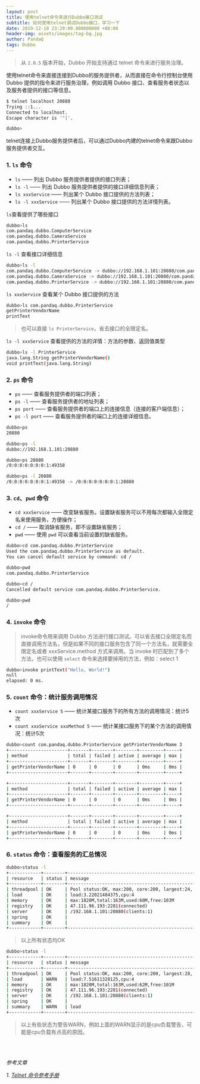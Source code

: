 ```yaml
---
layout: post
title: 使用telnet命令来进行Dubbo接口测试
subtitle: 如何使用telnet调试Dubbo接口，学习一下
date: 2019-12-10 23:29:00.000000000 +08:00
header-img: assets/images/tag-bg.jpg
author: PandaQ
tags: Dubbo
---
```


>从 `2.0.5` 版本开始，Dubbo 开始支持通过 telnet 命令来进行服务治理。

使用telnet命令来直接连接到Dubbo的服务提供者，从而直接在命令行控制台使用 Dubbo 提供的指令来进行服务治理，例如调用 Dubbo 接口、查看服务者状态以及服务者提供的接口等信息。

```bash
$ telnet localhost 20880
Trying ::1...
Connected to localhost.
Escape character is '^]'.

dubbo>
```

telnet连接上Dubbo服务提供者后，可以通过Dubbo内建的telnet命令来跟Dubbo服务提供者交互。

### 1. `ls` 命令

- `ls` —— 列出 Dubbo 服务提供者提供的接口列表；
- `ls -l` —— 列出 Dubbo 服务提供者提供的接口详细信息列表；
- `ls xxxService` —— 列出某个 Dubbo 接口提供的方法列表；
- `ls -l xxxService` —— 列出某个 Dubbo 接口提供的方法详情列表。

`ls`查看提供了哪些接口

```bash
dubbo>ls
com.pandaq.dubbo.ComputerService
com.pandaq.dubbo.CameraService
com.pandaq.dubbo.PrinterService
```

`ls -l` 查看接口详细信息

```bash
dubbo>ls -l
com.pandaq.dubbo.ComputerService -> dubbo://192.168.1.101:20880/com.pandaq.dubbo.ComputerService?anyhost=true&application=dubbo-telnet-service&bind.ip=192.168.1.101&bind.port=20880&dubbo=2.6.2&generic=false&interface=com.pandaq.dubbo.ComputerService&methods=getComputerType,restart&pid=33024&side=provider&timestamp=1576075027350
com.pandaq.dubbo.CameraService -> dubbo://192.168.1.101:20880/com.pandaq.dubbo.CameraService?anyhost=true&application=dubbo-telnet-service&bind.ip=192.168.1.101&bind.port=20880&dubbo=2.6.2&generic=false&interface=com.pandaq.dubbo.CameraService&methods=getCameraVendorName,getCameraColor&pid=33024&side=provider&timestamp=1576075022280
com.pandaq.dubbo.PrinterService -> dubbo://192.168.1.101:20880/com.pandaq.dubbo.PrinterService?anyhost=true&application=dubbo-telnet-service&bind.ip=192.168.1.101&bind.port=20880&dubbo=2.6.2&generic=false&interface=com.pandaq.dubbo.PrinterService&methods=getPrinterVendorName,printText&pid=33024&side=provider&timestamp=1576075006858
```

`ls xxxService` 查看某个 Dubbo 接口提供的方法

```bash
dubbo>ls com.pandaq.dubbo.PrinterService
getPrinterVendorName
printText
```

>也可以直接 `ls PrinterService`，省去接口的全限定名。

`ls -l xxxService` 查看提供的方法的详情：方法的参数、返回值类型
 
```bash
dubbo>ls -l PrinterService
java.lang.String getPrinterVendorName()
void printText(java.lang.String)
```

### 2. `ps` 命令

- `ps` —— 查看服务提供者的端口列表；
- `ps -l` —— 查看服务提供者的地址列表；
- `ps port` —— 查看服务提供者的端口上的连接信息（连接的客户端信息）；
- `ps -l port` —— 查看服务提供者的端口上的连接详细信息。

```bash
dubbo>ps
20880

dubbo>ps -l
dubbo://192.168.1.101:20880

dubbo>ps 20880
/0:0:0:0:0:0:0:1:49358

dubbo>ps -l 20880
/0:0:0:0:0:0:0:1:49358 -> /0:0:0:0:0:0:0:1:20880
```

### 3. `cd`、`pwd` 命令

- `cd xxxService` —— 改变缺省服务。设置缺省服务可以不用每次都输入全限定名来使用服务，方便操作；
- `cd /` —— 取消缺省服务，即不设置缺省服务；
- `pwd` —— 使用 `pwd` 可以查看当前设置的缺省服务。

```bash
dubbo>cd com.pandaq.dubbo.PrinterService
Used the com.pandaq.dubbo.PrinterService as default.
You can cancel default service by command: cd /

dubbo>pwd
com.pandaq.dubbo.PrinterService

dubbo>cd /
Cancelled default service com.pandaq.dubbo.PrinterService.

dubbo>pwd
/
```

### 4. `invoke` 命令

>invoke命令用来调用 Dubbo 方法进行接口测试。可以省去接口全限定名而直接调用方法名，但是如果不同的接口服务包含了同一个方法名，就需要全限定名或者 xxxService.method 方式来调用。当 invoke 时匹配到了多个方法，也可以使用 `select` 命令来选择要掉用的方法，例如：select 1

```bash
dubbo>invoke printText("Hello, World!")
null
elapsed: 0 ms.
```

### 5. `count` 命令：统计服务调用情况

- `count xxxService 5` —— 统计某接口服务下的所有方法的调用情况：统计5次
- `count xxxService xxxMethod 5` —— 统计某接口服务下的某个方法的调用情况：统计5次

```bash
dubbo>count com.pandaq.dubbo.PrinterService getPrinterVendorName 3
+----------------------+-------+--------+--------+---------+-----+
| method               | total | failed | active | average | max |
+----------------------+-------+--------+--------+---------+-----+
| getPrinterVendorName | 0     | 0      | 0      | 0ms     | 0ms |
+----------------------+-------+--------+--------+---------+-----+

+----------------------+-------+--------+--------+---------+-----+
| method               | total | failed | active | average | max |
+----------------------+-------+--------+--------+---------+-----+
| getPrinterVendorName | 0     | 0      | 0      | 0ms     | 0ms |
+----------------------+-------+--------+--------+---------+-----+

+----------------------+-------+--------+--------+---------+-----+
| method               | total | failed | active | average | max |
+----------------------+-------+--------+--------+---------+-----+
| getPrinterVendorName | 0     | 0      | 0      | 0ms     | 0ms |
+----------------------+-------+--------+--------+---------+-----+
```

### 6. `status` 命令：查看服务的汇总情况

```bash
dubbo>status -l
+------------+--------+--------------------------------------------------------+
| resource   | status | message                                                |
+------------+--------+--------------------------------------------------------+
| threadpool | OK     | Pool status:OK, max:200, core:200, largest:24, active:1, task:24, service port: 20880 |
| load       | OK     | load:3.22021484375,cpu:4                               |
| memory     | OK     | max:1820M,total:163M,used:60M,free:103M                |
| registry   | OK     | 47.111.96.193:2281(connected)                          |
| server     | OK     | /192.168.1.101:20880(clients:1)                        |
| spring     | OK     |                                                        |
| summary    | OK     |                                                        |
+------------+--------+--------------------------------------------------------+
```

>以上所有状态均OK

```bash
dubbo>status -l
+------------+--------+--------------------------------------------------------+
| resource   | status | message                                                |
+------------+--------+--------------------------------------------------------+
| threadpool | OK     | Pool status:OK, max:200, core:200, largest:28, active:1, task:28, service port: 20880 |
| load       | WARN   | load:7.51611328125,cpu:4                               |
| memory     | OK     | max:1820M,total:163M,used:62M,free:101M                |
| registry   | OK     | 47.111.96.193:2281(connected)                          |
| server     | OK     | /192.168.1.101:20880(clients:1)                        |
| spring     | OK     |                                                        |
| summary    | WARN   | load                                                   |
+------------+--------+--------------------------------------------------------+
```

>以上有些状态为警告WARN，例如上面的WARN显示的是cpu负载警告，可能是cpu负载有点高的原因。

<br /><br />

*参考文章*

*1. [Telnet 命令参考手册](http://dubbo.apache.org/zh-cn/docs/user/references/telnet.html)* <br />